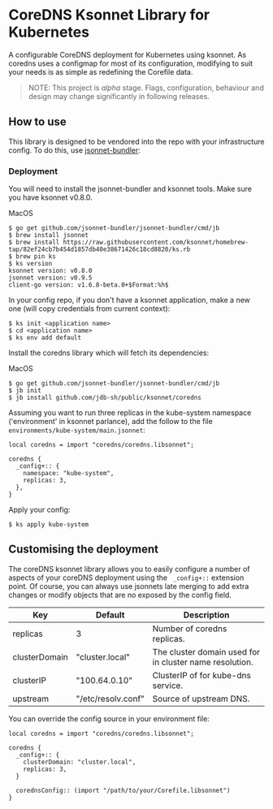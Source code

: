 # CoreDNS Ksonnet Library for Kubernetes
A configurable CoreDNS deployment for Kubernetes using ksonnet. As coredns uses a configmap for most of its configuration, modifying to suit your needs is as simple as redefining the Corefile data.

> NOTE: This project is *alpha* stage. Flags, configuration, behaviour and design may change significantly in following releases.

## How to use

This library is designed to be vendored into the repo with your infrastructure config.
To do this, use [jsonnet-bundler](https://github.com/jsonnet-bundler/jsonnet-bundler):

### Deployment
You will need to install the jsonnet-bundler and ksonnet tools. Make sure you have ksonnet v0.8.0.

MacOS
```
$ go get github.com/jsonnet-bundler/jsonnet-bundler/cmd/jb
$ brew install jsonnet
$ brew install https://raw.githubusercontent.com/ksonnet/homebrew-tap/82ef24cb7b454d1857db40e38671426c18cd8820/ks.rb
$ brew pin ks
$ ks version
ksonnet version: v0.8.0
jsonnet version: v0.9.5
client-go version: v1.6.8-beta.0+$Format:%h$
```
In your config repo, if you don't have a ksonnet application, make a new one (will copy credentials from current context):

```
$ ks init <application name>
$ cd <application name>
$ ks env add default
```

Install the coredns library which will fetch its dependencies:

MacOS
```
$ go get github.com/jsonnet-bundler/jsonnet-bundler/cmd/jb
$ jb init
$ jb install github.com/jdb-sh/public/ksonnet/coredns

```

Assuming you want to run three replicas in the kube-system namespace ('environment' in ksonnet parlance), add the follow to the file `environments/kube-system/main.jsonnet`:

```
local coredns = import "coredns/coredns.libsonnet";

coredns {
  _config+:: {
    namespace: "kube-system",
    replicas: 3,
  },
}
```

Apply your config:

```
$ ks apply kube-system
```

## Customising the deployment

The coreDNS ksonnet library allows you to easily configure a number of aspects of your coreDNS deployment using the ` _config+::` extension point. Of course, you can always use jsonnets late merging to add extra changes or modify objects that are no exposed by the config field.

| Key | Default | Description |
| --- | ------- | ----------- |
| replicas  | 3 | Number of coredns replicas. |
| clusterDomain | "cluster.local" | The cluster domain used for in cluster name resolution. |
| clusterIP | "100.64.0.10" | ClusterIP of for kube-dns service. |
| upstream | "/etc/resolv.conf" | Source of upstream DNS. |

You can override the config source in your environment file:
```
local coredns = import "coredns/coredns.libsonnet";

coredns {
  _config+:: {
    clusterDomain: "cluster.local",
    replicas: 3,
  }

  corednsConfig:: (import "/path/to/your/Corefile.libsonnet")
}
```
